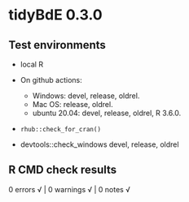 # tidyBdE 0.3.0

## Test environments

-   local R 

-   On github actions:

    -   Windows: devel, release, oldrel.
    -   Mac OS: release, oldrel.
    -   ubuntu 20.04: devel, release, oldrel, R 3.6.0.

-   `rhub::check_for_cran()`

-   devtools::check_windows devel, release, oldrel

## R CMD check results

0 errors √ \| 0 warnings √ \| 0 notes √
